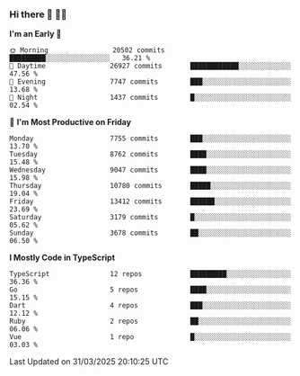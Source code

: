 ### Hi there 👋 🧑‍💻



<!--START_SECTION:waka-->
**I'm an Early 🐤** 

```text
🌞 Morning                20502 commits       █████████░░░░░░░░░░░░░░░░   36.21 % 
🌆 Daytime                26927 commits       ████████████░░░░░░░░░░░░░   47.56 % 
🌃 Evening                7747 commits        ███░░░░░░░░░░░░░░░░░░░░░░   13.68 % 
🌙 Night                  1437 commits        █░░░░░░░░░░░░░░░░░░░░░░░░   02.54 % 
```
📅 **I'm Most Productive on Friday** 

```text
Monday                   7755 commits        ███░░░░░░░░░░░░░░░░░░░░░░   13.70 % 
Tuesday                  8762 commits        ████░░░░░░░░░░░░░░░░░░░░░   15.48 % 
Wednesday                9047 commits        ████░░░░░░░░░░░░░░░░░░░░░   15.98 % 
Thursday                 10780 commits       █████░░░░░░░░░░░░░░░░░░░░   19.04 % 
Friday                   13412 commits       ██████░░░░░░░░░░░░░░░░░░░   23.69 % 
Saturday                 3179 commits        █░░░░░░░░░░░░░░░░░░░░░░░░   05.62 % 
Sunday                   3678 commits        ██░░░░░░░░░░░░░░░░░░░░░░░   06.50 % 
```


**I Mostly Code in TypeScript** 

```text
TypeScript               12 repos            █████████░░░░░░░░░░░░░░░░   36.36 % 
Go                       5 repos             ████░░░░░░░░░░░░░░░░░░░░░   15.15 % 
Dart                     4 repos             ███░░░░░░░░░░░░░░░░░░░░░░   12.12 % 
Ruby                     2 repos             ██░░░░░░░░░░░░░░░░░░░░░░░   06.06 % 
Vue                      1 repo              █░░░░░░░░░░░░░░░░░░░░░░░░   03.03 % 
```




 Last Updated on 31/03/2025 20:10:25 UTC
<!--END_SECTION:waka-->


